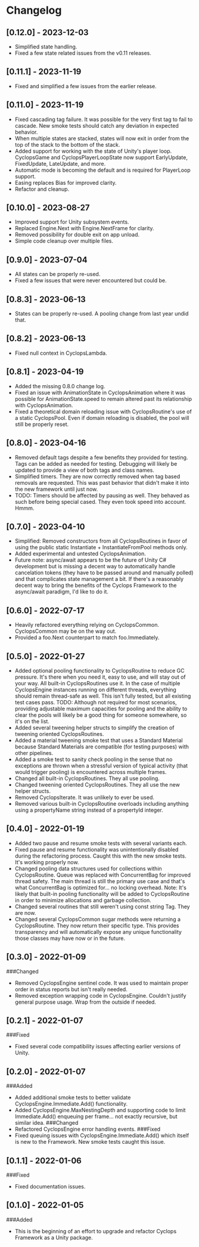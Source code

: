 # Changelog

## [0.12.0] - 2023-12-03

- Simplified state handling.
- Fixed a few state related issues from the v0.11 releases.

## [0.11.1] - 2023-11-19

- Fixed and simplified a few issues from the earlier release.

## [0.11.0] - 2023-11-19

- Fixed cascading tag failure. It was possible for the very first tag to fail to cascade. New smoke tests should catch any deviation in expected behavior.
- When multiple states are stacked, states will now exit in order from the top of the stack to the bottom of the stack.
- Added support for working with the state of Unity's player loop. CyclopsGame and CyclopsPlayerLoopState now support EarlyUpdate, FixedUpdate, LateUpdate, and more.
- Automatic mode is becoming the default and is required for PlayerLoop support.
- Easing replaces Bias for improved clarity.
- Refactor and cleanup.

## [0.10.0] - 2023-08-27

- Improved support for Unity subsystem events.
- Replaced Engine.Next with Engine.NextFrame for clarity.
- Removed possibility for double exit on app unload.
- Simple code cleanup over multiple files.

## [0.9.0] - 2023-07-04

- All states can be properly re-used.
- Fixed a few issues that were never encountered but could be.

## [0.8.3] - 2023-06-13

- States can be properly re-used. A pooling change from last year undid that.

## [0.8.2] - 2023-06-13

- Fixed null context in CyclopsLambda.

## [0.8.1] - 2023-04-19

- Added the missing 0.8.0 change log.
- Fixed an issue with AnimationState in CyclopsAnimation where it was possible for AnimationState.speed to remain altered past its relationship with CyclopsAnimation.
- Fixed a theoretical domain reloading issue with CyclopsRoutine's use of a static CyclopsPool. Even if domain reloading is disabled, the pool will still be properly reset.

## [0.8.0] - 2023-04-16

- Removed default tags despite a few benefits they provided for testing. Tags can be added as needed for testing. Debugging will likely be updated to provide a view of both tags and class names.
- Simplified timers. They are now correctly removed when tag based removals are requested. This was past behavior that didn't make it into the new framework until just now.
- TODO: Timers should be affected by pausing as well. They behaved as such before being special cased. They even took speed into account. Hmmm.

## [0.7.0] - 2023-04-10

- Simplified: Removed constructors from all CyclopsRoutines in favor of using the public static Instantiate + InstantiateFromPool methods only.
- Added experimental and untested CyclopsAnimation.
- Future note: async/await appears to be the future of Unity C# development but is missing a decent way to automatically handle cancelation tokens (they have to be passed around and manually polled) and that complicates state management a bit. If there's a reasonably decent way to bring the benefits of the Cyclops Framework to the async/await paradigm, I'd like to do it.

## [0.6.0] - 2022-07-17

- Heavily refactored everything relying on CyclopsCommon. CyclopsCommon may be on the way out.
- Provided a foo.Next counterpart to match foo.Immediately.

## [0.5.0] - 2022-01-27

- Added optional pooling functionality to CyclopsRoutine to reduce GC pressure. It's there when you need it, easy to use, and will stay out of your way. All built-in CyclopsRoutines use it. In the case of multiple CyclopsEngine instances running on different threads, everything should remain thread-safe as well. This isn't fully tested, but all existing test cases pass. TODO: Although not required for most scenarios, providing adjustable maximum capacities for pooling and the ability to clear the pools will likely be a good thing for someone somewhere, so it's on the list.
- Added several tweening helper structs to simplify the creation of tweening oriented CyclopsRoutines.
- Added a material tweening smoke test that uses a Standard Material because Standard Materials are compatible (for testing purposes) with other pipelines.
- Added a smoke test to sanity check pooling in the sense that no exceptions are thrown when a stressful version of typical activity (that would trigger pooling) is encountered across multiple frames.
- Changed all built-in CyclopsRoutines. They all use pooling.
- Changed tweening oriented CyclopsRoutines. They all use the new helper structs.
- Removed CyclopsIterate. It was unlikely to ever be used.
- Removed various built-in CyclopsRoutine overloads including anything using a propertyName string instead of a propertyId integer.

## [0.4.0] - 2022-01-19

- Added two pause and resume smoke tests with several variants each.
- Fixed pause and resume functionality was unintentionally disabled during the refactoring process. Caught this with the new smoke tests. It's working properly now.
- Changed pooling data structures used for collections within CyclopsRoutine. Queue was replaced with ConcurrentBag for improved thread safety. The main thread is still the primary use case and that's what ConcurrentBag is optimized for... no locking overhead. Note: It's likely that built-in pooling functionality will be added to CyclopsRoutine in order to minimize allocations and garbage collection.
- Changed several routines that still weren't using const string Tag. They are now.
- Changed several CyclopsCommon sugar methods were returning a CyclopsRoutine. They now return their specific type. This provides transparency and will automatically expose any unique functionality those classes may have now or in the future.

## [0.3.0] - 2022-01-09

###Changed

- Removed CyclopsEngine sentinel code. It was used to maintain proper order in status reports but isn't really needed.
- Removed exception wrapping code in CyclopsEngine. Couldn't justify general purpose usage. Wrap from the outside if needed.

## [0.2.1] - 2022-01-07

###Fixed

- Fixed several code compatibility issues affecting earlier versions of Unity.

## [0.2.0] - 2022-01-07

###Added

- Added additional smoke tests to better validate CyclopsEngine.Immediate.Add() functionality.
- Added CyclopsEngine.MaxNestingDepth and supporting code to limit Immediate.Add() enqueuing per frame... not exactly recursive, but similar idea.
  ###Changed
- Refactored CyclopsEngine error handling events.
  ###Fixed
- Fixed queuing issues with CyclopsEngine.Immediate.Add() which itself is new to the Framework. New smoke tests caught this issue.

## [0.1.1] - 2022-01-06

###Fixed

- Fixed documentation issues.

## [0.1.0] - 2022-01-05

###Added

- This is the beginning of an effort to upgrade and refactor Cyclops Framework as a Unity package.
